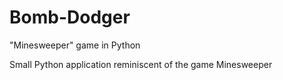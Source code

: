 # Bomb-Dodger
"Minesweeper" game in Python

Small Python application reminiscent of the game Minesweeper
